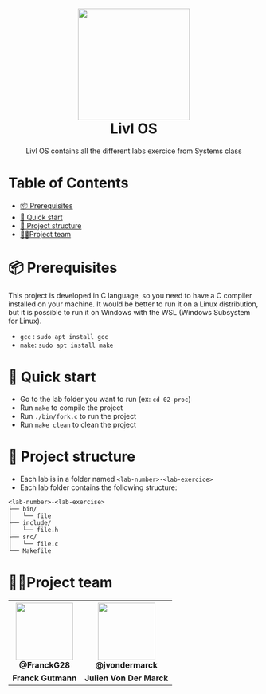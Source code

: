 <h1 align="center"><img src="https://user-images.githubusercontent.com/62793491/208452652-71416c5c-8261-4501-a002-afc9e2cf0a0b.png" width="224px"/><br/>
  Livl OS
</h1>  
<p align="center">Livl OS contains all the different labs exercice from Systems class</p>  

# Table of Contents
- [📦 Prerequisites](#-prerequisites)
- [🚀 Quick start](#-quick-start)
- [📁 Project structure](#-project-structure)
- [🧍🏽Project team](#-project-team)

# **📦 Prerequisites**
This project is developed in C language, so you need to have a C compiler installed on your machine. It would be better to run it on a Linux distribution, but it is possible to run it on Windows with the WSL (Windows Subsystem for Linux).

- `gcc` : `sudo apt install gcc`
- `make`: `sudo apt install make`

# 🚀 Quick start
- Go to the lab folder you want to run (ex: `cd 02-proc`)
- Run `make` to compile the project
- Run `./bin/fork.c` to run the project
- Run `make clean` to clean the project


# **📁 Project structure**

- Each lab is in a folder named `<lab-number>-<lab-exercice>`
- Each lab folder contains the following structure:

```
<lab-number>-<lab-exercise>
├── bin/
│   └── file
├── include/
│   └── file.h
├── src/
│   └── file.c
└── Makefile
```


# **🧍🏽Project team**

<table align="center">
    <tr>
        <th><img src="https://avatars.githubusercontent.com/u/19238963?v=4?v=4?size=115" width="115"><br><strong>@FranckG28</strong></th>
        <th><img src="https://avatars.githubusercontent.com/u/62793491?v=4?size=115" width="115"><br><strong>@jvondermarck</strong></th>
    </tr>
    <tr align="center">
        <td><b>Franck Gutmann</b></td>
        <td><b>Julien Von Der Marck</b></td>
    </tr>
</table>